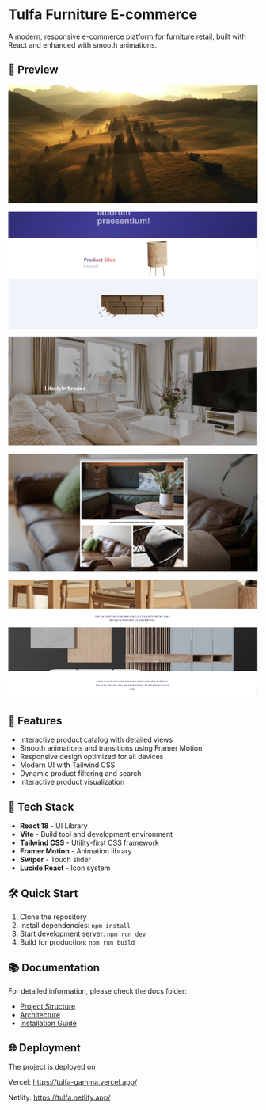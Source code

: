 # Tulfa Furniture E-commerce

A modern, responsive e-commerce platform for furniture retail, built with React and enhanced with smooth animations.

## 📸 Preview

![alt text](image-5.png)

![alt text](image.png)

![alt text](image-1.png)

![alt text](image-2.png)

![alt text](image-3.png)

## 🌟 Features

- Interactive product catalog with detailed views
- Smooth animations and transitions using Framer Motion
- Responsive design optimized for all devices
- Modern UI with Tailwind CSS
- Dynamic product filtering and search
- Interactive product visualization

## 🚀 Tech Stack

- **React 18** - UI Library
- **Vite** - Build tool and development environment
- **Tailwind CSS** - Utility-first CSS framework
- **Framer Motion** - Animation library
- **Swiper** - Touch slider
- **Lucide React** - Icon system

## 🛠️ Quick Start

1. Clone the repository
2. Install dependencies: `npm install`
3. Start development server: `npm run dev`
4. Build for production: `npm run build`

## 📚 Documentation

For detailed information, please check the docs folder:

- [Project Structure](./docs/project-structure.md)
- [Architecture](./docs/architecture.md)
- [Installation Guide](./docs/installing-and-running.md)

## 🌐 Deployment
The project is deployed on 

Vercel: https://tulfa-gamma.vercel.app/

Netlify: https://tulfa.netlify.app/



